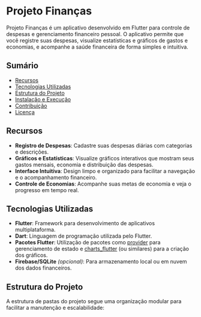 # Projeto Finanças

Projeto Finanças é um aplicativo desenvolvido em Flutter para controle de despesas e gerenciamento financeiro pessoal. O aplicativo permite que você registre suas despesas, visualize estatísticas e gráficos de gastos e economias, e acompanhe a saúde financeira de forma simples e intuitiva.

## Sumário

- [Recursos](#recursos)
- [Tecnologias Utilizadas](#tecnologias-utilizadas)
- [Estrutura do Projeto](#estrutura-do-projeto)
- [Instalação e Execução](#instalação-e-execução)
- [Contribuição](#contribuição)
- [Licença](#licença)

## Recursos

- **Registro de Despesas**: Cadastre suas despesas diárias com categorias e descrições.
- **Gráficos e Estatísticas**: Visualize gráficos interativos que mostram seus gastos mensais, economia e distribuição das despesas.
- **Interface Intuitiva**: Design limpo e organizado para facilitar a navegação e o acompanhamento financeiro.
- **Controle de Economias**: Acompanhe suas metas de economia e veja o progresso em tempo real.

## Tecnologias Utilizadas

- **Flutter**: Framework para desenvolvimento de aplicativos multiplataforma.
- **Dart**: Linguagem de programação utilizada pelo Flutter.
- **Pacotes Flutter**: Utilização de pacotes como [provider](https://pub.dev/packages/provider) para gerenciamento de estado e [charts_flutter](https://pub.dev/packages/charts_flutter) (ou similares) para a criação dos gráficos.
- **Firebase/SQLite** *(opcional)*: Para armazenamento local ou em nuvem dos dados financeiros.

## Estrutura do Projeto

A estrutura de pastas do projeto segue uma organização modular para facilitar a manutenção e escalabilidade:
